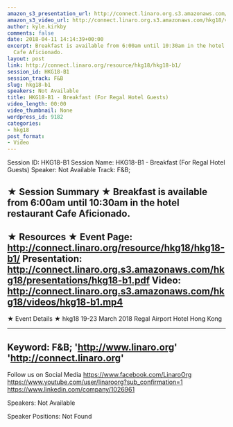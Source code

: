 ```yaml
---
amazon_s3_presentation_url: http://connect.linaro.org.s3.amazonaws.com/hkg18/presentations/hkg18-b1.pdf
amazon_s3_video_url: http://connect.linaro.org.s3.amazonaws.com/hkg18/videos/hkg18-b1.mp4
author: kyle.kirkby
comments: false
date: 2018-04-11 14:14:39+00:00
excerpt: Breakfast is available from 6:00am until 10:30am in the hotel restaurant
  Cafe Aficionado.
layout: post
link: http://connect.linaro.org/resource/hkg18/hkg18-b1/
session_id: HKG18-B1
session_track: F&B
slug: hkg18-b1
speakers: Not Available
title: HKG18-B1 - Breakfast (For Regal Hotel Guests)
video_length: 00:00
video_thumbnail: None
wordpress_id: 9182
categories:
- hkg18
post_format:
- Video
---
```


Session ID: HKG18-B1
Session Name: HKG18-B1 - Breakfast (For Regal Hotel Guests)
Speaker: Not Available
Track: F&B;


★ Session Summary ★
Breakfast is available from 6:00am until 10:30am in the hotel restaurant Cafe Aficionado.
---------------------------------------------------
★ Resources ★
Event Page: http://connect.linaro.org/resource/hkg18/hkg18-b1/
Presentation: http://connect.linaro.org.s3.amazonaws.com/hkg18/presentations/hkg18-b1.pdf
Video: http://connect.linaro.org.s3.amazonaws.com/hkg18/videos/hkg18-b1.mp4
 ---------------------------------------------------
★ Event Details ★
hkg18
19-23 March 2018 
Regal Airport Hotel Hong Kong

---------------------------------------------------
Keyword: F&B;
'http://www.linaro.org'
'http://connect.linaro.org'
---------------------------------------------------
Follow us on Social Media
https://www.facebook.com/LinaroOrg
https://www.youtube.com/user/linaroorg?sub_confirmation=1
https://www.linkedin.com/company/1026961

Speakers: Not Available

Speaker Positions: Not Found


